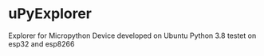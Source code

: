 # uPyExplorer
Explorer for Micropython Device developed on Ubuntu Python 3.8 testet on esp32 and esp8266


